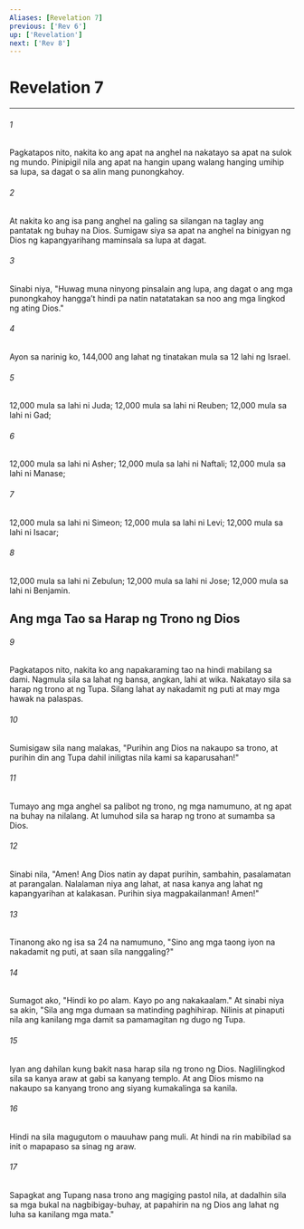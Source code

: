 ```yaml
---
Aliases: [Revelation 7]
previous: ['Rev 6']
up: ['Revelation']
next: ['Rev 8']
---
```

# Revelation 7

***

###### 1
Pagkatapos nito, nakita ko ang apat na anghel na nakatayo sa apat na sulok ng mundo. Pinipigil nila ang apat na hangin upang walang hanging umihip sa lupa, sa dagat o sa alin mang punongkahoy. 

###### 2
At nakita ko ang isa pang anghel na galing sa silangan na taglay ang pantatak ng buhay na Dios. Sumigaw siya sa apat na anghel na binigyan ng Dios ng kapangyarihang maminsala sa lupa at dagat. 

###### 3
Sinabi niya, "Huwag muna ninyong pinsalain ang lupa, ang dagat o ang mga punongkahoy hanggaʼt hindi pa natin natatatakan sa noo ang mga lingkod ng ating Dios." 

###### 4
Ayon sa narinig ko, 144,000 ang lahat ng tinatakan mula sa 12 lahi ng Israel. 

###### 5
12,000 mula sa lahi ni Juda; 12,000 mula sa lahi ni Reuben; 12,000 mula sa lahi ni Gad; 

###### 6
12,000 mula sa lahi ni Asher; 12,000 mula sa lahi ni Naftali; 12,000 mula sa lahi ni Manase; 

###### 7
12,000 mula sa lahi ni Simeon; 12,000 mula sa lahi ni Levi; 12,000 mula sa lahi ni Isacar; 

###### 8
12,000 mula sa lahi ni Zebulun; 12,000 mula sa lahi ni Jose; 12,000 mula sa lahi ni Benjamin.

## Ang mga Tao sa Harap ng Trono ng Dios 

###### 9
Pagkatapos nito, nakita ko ang napakaraming tao na hindi mabilang sa dami. Nagmula sila sa lahat ng bansa, angkan, lahi at wika. Nakatayo sila sa harap ng trono at ng Tupa. Silang lahat ay nakadamit ng puti at may mga hawak na palaspas. 

###### 10
Sumisigaw sila nang malakas, "Purihin ang Dios na nakaupo sa trono, at purihin din ang Tupa dahil iniligtas nila kami sa kaparusahan!" 

###### 11
Tumayo ang mga anghel sa palibot ng trono, ng mga namumuno, at ng apat na buhay na nilalang. At lumuhod sila sa harap ng trono at sumamba sa Dios. 

###### 12
Sinabi nila, "Amen! Ang Dios natin ay dapat purihin, sambahin, pasalamatan at parangalan. Nalalaman niya ang lahat, at nasa kanya ang lahat ng kapangyarihan at kalakasan. Purihin siya magpakailanman! Amen!" 

###### 13
Tinanong ako ng isa sa 24 na namumuno, "Sino ang mga taong iyon na nakadamit ng puti, at saan sila nanggaling?" 

###### 14
Sumagot ako, "Hindi ko po alam. Kayo po ang nakakaalam." At sinabi niya sa akin, "Sila ang mga dumaan sa matinding paghihirap. Nilinis at pinaputi nila ang kanilang mga damit sa pamamagitan ng dugo ng Tupa. 

###### 15
Iyan ang dahilan kung bakit nasa harap sila ng trono ng Dios. Naglilingkod sila sa kanya araw at gabi sa kanyang templo. At ang Dios mismo na nakaupo sa kanyang trono ang siyang kumakalinga sa kanila. 

###### 16
Hindi na sila magugutom o mauuhaw pang muli. At hindi na rin mabibilad sa init o mapapaso sa sinag ng araw. 

###### 17
Sapagkat ang Tupang nasa trono ang magiging pastol nila, at dadalhin sila sa mga bukal na nagbibigay-buhay, at papahirin na ng Dios ang lahat ng luha sa kanilang mga mata."
